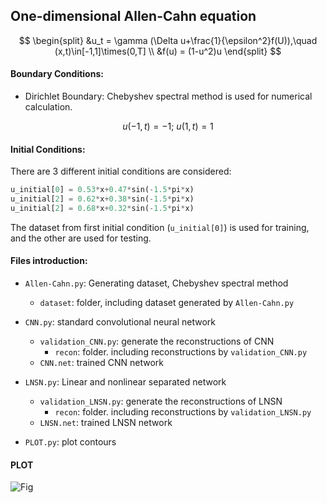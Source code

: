 ## One-dimensional Allen-Cahn equation

$$
\begin{split}
	&u_t = \gamma (\Delta u+\frac{1}{\epsilon^2}f(U)),\quad (x,t)\in[-1,1]\times(0,T] \\
	&f(u) = (1-u^2)u
\end{split}
$$

#### Boundary Conditions: 

* Dirichlet Boundary:  Chebyshev spectral method is used for numerical calculation.

$$
u(-1,t)=-1;\ u(1,t)=1
$$

#### Initial Conditions:

There are 3 different initial conditions are considered:

```python
u_initial[0] = 0.53*x+0.47*sin(-1.5*pi*x)
u_initial[2] = 0.62*x+0.38*sin(-1.5*pi*x)
u_initial[2] = 0.68*x+0.32*sin(-1.5*pi*x)
```

The dataset from first initial condition (```u_initial[0]```) is used for training, and the other are used for testing.

#### Files introduction:

* `Allen-Cahn.py`: Generating dataset, Chebyshev spectral method 
  * `dataset`: folder, including dataset generated by `Allen-Cahn.py`

* `CNN.py`: standard convolutional neural network 
  * `validation_CNN.py`: generate the reconstructions of CNN 
    * `recon`: folder. including reconstructions by `validation_CNN.py`
  * `CNN.net`: trained CNN network

* `LNSN.py`: Linear and nonlinear separated network
  * `validation_LNSN.py`: generate the reconstructions of LNSN 
    * `recon`: folder. including reconstructions by `validation_LNSN.py`
  * `LNSN.net`: trained LNSN network

* `PLOT.py`: plot contours

#### PLOT

![Fig](C:\Users\qujiagang\Documents\我的坚果云\Learning_PDEs\Case3_1d_allen-cahn\Fig.png)
